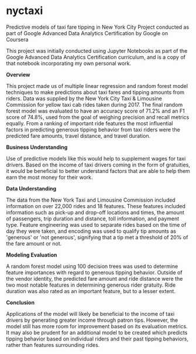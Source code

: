 # nyctaxi
Predictive models of taxi fare tipping in New York City
Project conducted as part of Google Advanced Data Analytics Certification by Google on Coursera

This project was initially conducted using Jupyter Notebooks as part of the Google Advanced Data Analytics Certification curriculum, and is a copy of that notebook incorporating my own personal work.

**Overview**

This project made us of multiple linear regression and random forest model techniques to make predictions about taxi fares and tipping amounts from riders. Data was supplied by the New York City Taxi & Limousine Commission for yellow taxi cab rides taken during 2017. The final random forest model was evaluated to have an accuracy score of 71.2% and an F1 score of 74.8%, used from the goal of weighing precision and recall metrics equally. From a ranking of important ride features the most influential factors in predicting generous tipping behavior from taxi riders were the predicted fare amounts, travel distance, and travel duration.

**Business Understanding**

Use of predictive models like this would help to supplement wages for taxi drivers. Based on the income of taxi drivers coming in the form of gratuities, it would be beneficial to better understand factors that are able to help them earn the most money for their work.

**Data Understanding**

The data from the New York Taxi and Limousine Commission included information on over 22,000 rides and 18 features. These features included information such as pick-up and drop-off locations and times, the amount of passengers, trip duration and distance, toll information, and payment type. Feature engineering was used to separate rides based on the time of day they were taken, and encoding was used to qualify tip amounts as 'generous' or 'not generous', signifying that a tip met a threshold of 20% of the fare amount or not.

**Modeling Evaluation**

A random forest model using 100 decision trees was used to determine feature importances with regard to generous tipping behavior. Outside of the vendor identity, the predicted fare amount and ride distance were the two most notable features in determining generous rider gratuity. Ride duration was also rated as an important feature, but to a lesser extent.

**Conclusion**

Applications of the model will likely be beneficial to the income of taxi drivers by generating greater income through patron tips. However, the model still has more room for improvement based on its evaluation metrics. It may also be prudent for an additional model to be created which predicts tipping behavior based on individual riders and their past tipping behaviors, rather than features surrounding rides.

